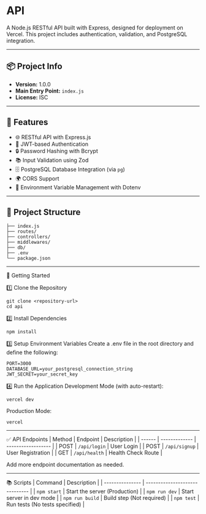 # API

A Node.js RESTful API built with Express, designed for deployment on Vercel. This project includes authentication, validation, and PostgreSQL integration.

---

## 📦 Project Info

- **Version:** 1.0.0  
- **Main Entry Point:** `index.js`  
- **License:** ISC  

---

## 🚀 Features

- 🌐 RESTful API with Express.js  
- 🔐 JWT-based Authentication  
- 🔒 Password Hashing with Bcrypt  
- 📚 Input Validation using Zod  
- 🗄️ PostgreSQL Database Integration (via `pg`)  
- 🌍 CORS Support  
- 📖 Environment Variable Management with Dotenv  

---

## 📂 Project Structure

```plaintext
├── index.js
├── routes/
├── controllers/
├── middlewares/
├── db/
├── .env
└── package.json
```

---

📖 Getting Started

1️⃣ Clone the  Repository

```
git clone <repository-url>
cd api
```

2️⃣ Install Dependencies
```
npm install
```

3️⃣ Setup Environment Variables
Create a .env file in the root directory and define the following:
```
PORT=3000
DATABASE_URL=your_postgresql_connection_string
JWT_SECRET=your_secret_key
```

4️⃣ Run the Application
Development Mode (with auto-restart):
```
vercel dev
```

Production Mode:
```
vercel
```

---

✅ API Endpoints
| Method | Endpoint      | Description        |
| ------ | ------------- | ------------------ |
| POST   | `/api/login`  | User Login         |
| POST   | `/api/signup` | User Registration  |
| GET    | `/api/health` | Health Check Route |

Add more endpoint documentation as needed.

---

📚 Scripts
| Command         | Description                    |
| --------------- | ------------------------------ |
| `npm start`     | Start the server (Production)  |
| `npm run dev`   | Start server in dev mode       |
| `npm run build` | Build step (Not required)      |
| `npm test`      | Run tests (No tests specified) |
